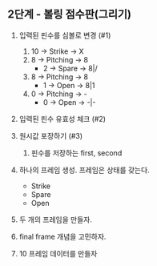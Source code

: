 ## 2단계 - 볼링 점수판(그리기)
1. 입력된 핀수를 심볼로 변경 (#1)
    1. 10 -> Strike -> X
    1. 8 -> Pitching -> 8
        * 2 -> Spare -> 8|/
    1. 8 -> Pitching -> 8
        * 1 -> Open -> 8|1
    1. 0 -> Pitching -> -
        *  0 -> Open -> -|-

1. 입력된 핀수 유효성 체크 (#2)

1. 원시값 포장하기  (#3)
    1. 핀수를 저장하는 first, second
    
1. 하나의 프레임 생성. 프레임은 상태를 갖는다.
    * Strike
    * Spare
    * Open

1. 두 개의 프레임을 만들자.

1. final frame 개념을 고민하자.

1. 10 프레임 데이터를 만들자